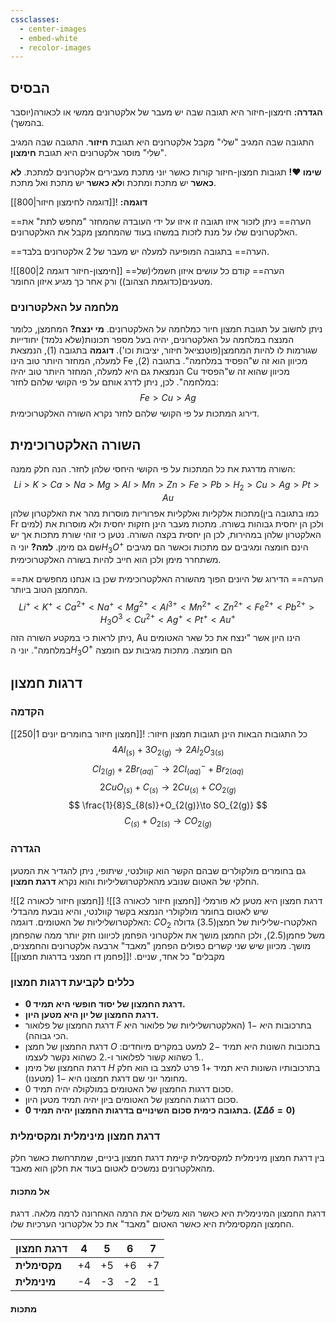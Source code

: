 ```yaml
---
cssclasses:
  - center-images
  - embed-white
  - recolor-images
---
```

## הבסיס
**הגדרה:**
חימצון-חיזור היא תגובה שבה יש מעבר של אלקטרונים ממשי או לכאורה(יוסבר בהמשך).

התגובה שבה המגיב "שלי" מקבל אלקטרונים היא תגובת **חיזור**.
התגובה שבה המגיב "שלי" מוסר אלקטרונים היא תגובת **חימצון**.

**שימו ❤️!** תגובות חמצון-חיזור קורות כאשר יוני מתכת מעבירים אלקטרונים למתכת. **לא כאשר** יש מתכת ומתכת ו**לא כאשר** יש מתכת ואל מתכת.

**דוגמה:**
![[דוגמה לחימצון חיזור|800]]

==הערה==
ניתן לזכור איזו תגובה זו איזו על ידי העובדה שהמחזר "מחפש לתת" את האלקטרונים שלו על מנת לזכות במשהו בעוד שהמחמצן מקבל את האלקטרונים.

==הערה==
בתגובה המופיעה למעלה יש מעבר של 2 אלקטרונים בלבד.

![[חימצון-חיזור דוגמה 2|800]]
==הערה==
קודם כל עושים איזון חשמלי(של מטענים(כדוגמת הצהוב)) ורק אחר כך מגיע איזון החומר.

### מלחמה על האלקטרונים
ניתן לחשוב על תגובת חמצון חיור כמלחמה על האלקטרונים.
**מי ינצח?**
המחמצן, כלומר המנצח במלחמה על האלקטרונים, יהיה בעל מספר תכונות(שלא נלמד) יחודייות שגורמות לו להיות המחמצן(פוטנציאל חיזור, יציבות וכו').
**דוגמה**
בתגובה (1), הנמצאת למעלה, המחזר היותר טוב הינו Fe מכיוון הוא זה ש"הפסיד במלחמה".
בתגובה (2), הנמצאת גם היא למעלה, המחזר היותר טוב יהיה Cu מכיוון שהוא זה ש"הפסיד במלחמה".
לכן, ניתן לדרג אותם על פי הקושי שלהם לחזר:
$$
Fe>Cu>Ag
$$
דירוג המתכות על פי הקושי שלהם לחזר נקרא השורה האלקטרוכימית.
## השורה האלקטרוכימית
השורה מדרגת את כל המתכות על פי הקושי היחסי שלהן לחזר.
הנה חלק ממנה:
$$
Li>K>Ca>Na>Mg>Al>Mn>Zn>Fe>Pb>H_{2}>Cu>Ag>Pt>Au
$$
מתכות אלקליות ואלקליות אפרוריות מוסרות מהר את האלקטרון שלהן(כמו בתגובה בין Fr למים) ולכן הן יחסית גבוהות בשורה.
מתכות מעבר הינן חזקות יחסית ולא מוסרות את האלקטרון שלהן במהירות, לכן הן יחסית בקצה השורה.
נטען כי זוהי שורת מתכות אך יש שם גם מימן. **למה?**
יוני ה$H_{3}O^+$ הינם חומצה ומגיבים עם מתכות וכאשר הם מגיבים משתחרר מימן ולכן הוא חייב להיות בשורה האלקטרוכימית.

==הערה==
הדירוג של היונים הפוך מהשורה האלקטרוכימית שכן בו אנחנו מחפשים את המחמצן הטוב ביותר.
$$
Li^+<K^+<Ca^{2+}<Na^+<Mg^{2+}<Al^{3+}<Mn^{2+}<Zn^{2+}<Fe^{2+}<Pb^{2+}>H_{3}O^3<Cu^{2+}<Ag^+<Pt^+<Au^+
$$
ניתן לראות כי במקטע השורה הזה, Au הינו היון אשר "ינצח את כל שאר האטומים במלחמה".
יוני ה$H_{3}O^+$ הם חומצה. מתכות מגיבות עם חומצה
## דרגות חמצון
### הקדמה
כל התגובות הבאות הינן תגובות חמצון חיזור:
![[חמצון חיזור בחומרים יונים 1|250]]
$$
4Al_{(s)}+3O_{2(g)}\to 2Al_{2}O_{3(s)}
$$
$$
Cl_{2(g)}+2Br^{-}_{(aq)}\to 2Cl^-_{(aq)}+Br_{2(aq)}
$$
$$
2CuO_{(s)}+C_{(s)}\to 2Cu_{(s)}+CO_{2(g)}
$$
$$
\frac{1}{8}S_{8(s)}+O_{2(g)}\to SO_{2(g)}
$$
$$
C_{(s)}+O_{2(s)}\to CO_{2(g)}
$$
### הגדרה
גם בחומרים מולקולרים שבהם הקשר הוא קוולנטי, שיתופי, ניתן להגדיר את המטען החלקי של האטום שנובע מהאלקטרושליליות והוא נקרא **דרגת חמצון**.

![[חמצון חיזור לכאורה 2]]
![[חמצון חיזור לכאורה 3]]
דרגת חמצון היא מטען לא פורמלי שיש לאטום בחומר מולקולרי הנמצא בקשר קוולנטי, והיא נובעת מהבדלי האלקטרושליליות של האטומים.
דוגמה: $CO_{2}$
האלקטרו-שליליות של חמצן($3.5$) גדולה משל פחמן($2.5$), ולכן החמצן מושך את אלקטרוני הפחמן לכיוונו חזק יותר ממה שהפחמן מושך. מכיוון שיש שני קשרים כפולים הפחמן "מאבד" ארבעה אלקטרונים והחמצנים, מקבלים" כל אחד, שניים.
![[פחמן דו חמצני בדרגות חמצון]]
### כללים לקביעת דרגות חמצון
* **דרגת החמצון של יסוד חופשי היא תמיד $0$.**
* **דרגת החמצון של יון היא מטען היון.**
* דרגת החמצון של פלואור $F$ בתרכובות היא $-1$ (האלקטרושליליות של פלואור היא הכי גבוהה).
* דרגת החמצון של חמצן $O$ בתכובות השונות היא תמיד $-2$ למעט במקרים מיוחדים: $.1$ כשהוא קשור לפלואור ו-$.2$ כשהוא נקשר לעצמו.
* דרגת החמצון של מימן $H$ בתרכובותיו השונות היא תמיד $+1$ פרט למצב בו הוא חלק מחומר יוני שם דרגת חמצונו היא $-1$ (מטענו).
* סכום דרגות החמצון של האטומים במולקולה יהיה תמיד $0$.
* סכום דרגות החמצון של האטומים ביון יהיה תמיד מטען היון.
* **בתגובה כימית סכום השינויים בדרגות החמצון יהיה תמיד $0$. ($\Sigma\Delta\delta=0$)**

### דרגת חמצון מינימלית ומקסימלית
בין דרגת חמצון מינימלית למקסימלית קיימת דרגת חמצון ביניים,  שמתרחשת כאשר חלק מהאלקטרונים נמשכים לאטום בעוד את חלקן הוא מאבד.
#### אל מתכות
דרגת החמצון המינימלית היא כאשר הוא משלים את הרמה האחרונה לרמה מלאה.
דרגת החמצון המקסימלית היא כאשר האטום "מאבד" את כל אלקטרוני הערכיות שלו.

| **דרגת חמצון** | **4** | **5** | **6** | **7** |
| -------------- | ----- | ----- | ----- | ----- |
| **מקסימלית**   | +4    | +5    | +6    | +7    |
| **מינימלית**   | -4    | -3    | -2    | -1    |

#### מתכות
